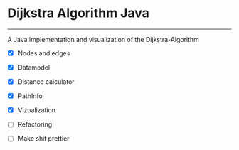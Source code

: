# Dijkstra Algorithm Java 
___
A Java implementation and visualization of the Dijkstra-Algorithm

- [x] Nodes and edges
- [x] Datamodel
- [x] Distance calculator
- [x] PathInfo
- [x] Vizualization
- [ ] Refactoring
- [ ] Make shit prettier

